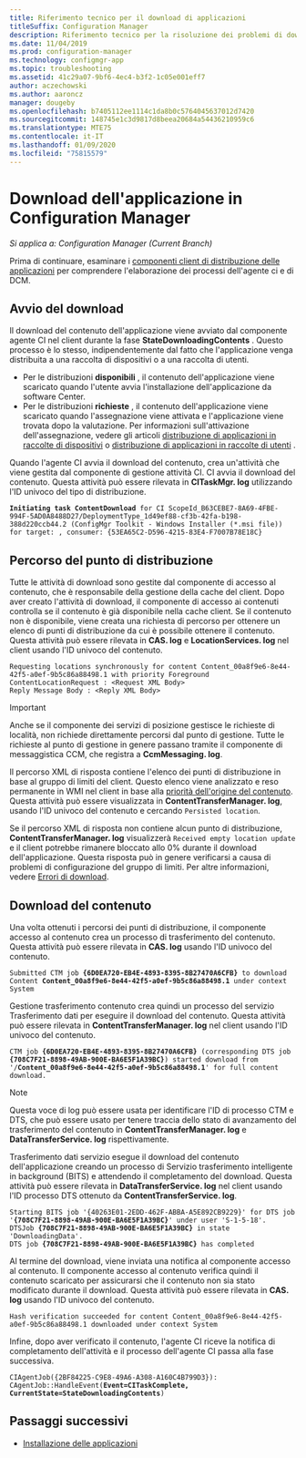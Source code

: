 ```yaml
---
title: Riferimento tecnico per il download di applicazioni
titleSuffix: Configuration Manager
description: Riferimento tecnico per la risoluzione dei problemi di download dell'applicazione per Configuration Manager.
ms.date: 11/04/2019
ms.prod: configuration-manager
ms.technology: configmgr-app
ms.topic: troubleshooting
ms.assetid: 41c29a07-9bf6-4ec4-b3f2-1c05e001eff7
author: aczechowski
ms.author: aaroncz
manager: dougeby
ms.openlocfilehash: b7405112ee1114c1da8b0c5764045637012d7420
ms.sourcegitcommit: 148745e1c3d9817d8beea20684a54436210959c6
ms.translationtype: MTE75
ms.contentlocale: it-IT
ms.lasthandoff: 01/09/2020
ms.locfileid: "75815579"
---
```

# <a name="application-download-in-configuration-manager"></a>Download dell'applicazione in Configuration Manager

*Si applica a: Configuration Manager (Current Branch)*

Prima di continuare, esaminare i [componenti client di distribuzione delle applicazioni](/sccm/apps/understand/client-components-technical-reference) per comprendere l'elaborazione dei processi dell'agente ci e di DCM.

## <a name="download-initiation"></a>Avvio del download

Il download del contenuto dell'applicazione viene avviato dal componente agente CI nel client durante la fase **StateDownloadingContents** . Questo processo è lo stesso, indipendentemente dal fatto che l'applicazione venga distribuita a una raccolta di dispositivi o a una raccolta di utenti.

- Per le distribuzioni **disponibili** , il contenuto dell'applicazione viene scaricato quando l'utente avvia l'installazione dell'applicazione da software Center.
- Per le distribuzioni **richieste** , il contenuto dell'applicazione viene scaricato quando l'assegnazione viene attivata e l'applicazione viene trovata dopo la valutazione. Per informazioni sull'attivazione dell'assegnazione, vedere gli articoli [distribuzione di applicazioni in raccolte di dispositivi](/sccm/apps/understand/device-deployment-technical-reference) o [distribuzione di applicazioni in raccolte di utenti](/sccm/apps/understand/user-deployment-technical-reference) .

Quando l'agente CI avvia il download del contenuto, crea un'attività che viene gestita dal componente di gestione attività CI. CI avvia il download del contenuto. Questa attività può essere rilevata in **CITaskMgr. log** utilizzando l'ID univoco del tipo di distribuzione.

<pre><code class="lang-text"><b>Initiating task ContentDownload</b> for CI ScopeId_B63CEBE7-8A69-4FBE-994F-5AD0A8488D27/DeploymentType_1d49ef88-cf3b-42fa-b198-388d220ccb44.2 (ConfigMgr Toolkit - Windows Installer (*.msi file)) for target: , consumer: {53EA65C2-D596-4215-83E4-F7007B78E18C}
</code></pre>

## <a name="distribution-point-location"></a>Percorso del punto di distribuzione

Tutte le attività di download sono gestite dal componente di accesso al contenuto, che è responsabile della gestione della cache del client. Dopo aver creato l'attività di download, il componente di accesso ai contenuti controlla se il contenuto è già disponibile nella cache client. Se il contenuto non è disponibile, viene creata una richiesta di percorso per ottenere un elenco di punti di distribuzione da cui è possibile ottenere il contenuto. Questa attività può essere rilevata in **CAS. log** e **LocationServices. log** nel client usando l'ID univoco del contenuto.

```text
Requesting locations synchronously for content Content_00a8f9e6-8e44-42f5-a0ef-9b5c86a88498.1 with priority Foreground
ContentLocationRequest : <Request XML Body>
Reply Message Body : <Reply XML Body>
```

> [!IMPORTANT]
> Anche se il componente dei servizi di posizione gestisce le richieste di località, non richiede direttamente percorsi dal punto di gestione. Tutte le richieste al punto di gestione in genere passano tramite il componente di messaggistica CCM, che registra a **CcmMessaging. log**.

Il percorso XML di risposta contiene l'elenco dei punti di distribuzione in base al gruppo di limiti del client. Questo elenco viene analizzato e reso permanente in WMI nel client in base alla [priorità dell'origine del contenuto](/sccm/core/plan-design/hierarchy/fundamental-concepts-for-content-management#content-source-priority). Questa attività può essere visualizzata in **ContentTransferManager. log**, usando l'ID univoco del contenuto e cercando `Persisted location`. 

Se il percorso XML di risposta non contiene alcun punto di distribuzione, **ContentTransferManager. log** visualizzerà `Received empty location update` e il client potrebbe rimanere bloccato allo 0% durante il download dell'applicazione. Questa risposta può in genere verificarsi a causa di problemi di configurazione del gruppo di limiti. Per altre informazioni, vedere [Errori di download](/sccm/apps/deploy-use/troubleshoot-application-deployment#download-failures).

## <a name="content-download"></a>Download del contenuto

Una volta ottenuti i percorsi dei punti di distribuzione, il componente accesso al contenuto crea un processo di trasferimento del contenuto. Questa attività può essere rilevata in **CAS. log** usando l'ID univoco del contenuto.

<pre><code class="lang-text">Submitted CTM job <b>{6D0EA720-EB4E-4893-8395-8B27470A6CFB}</b> to download Content <b>Content_00a8f9e6-8e44-42f5-a0ef-9b5c86a88498.1</b> under context System
</code></pre>

Gestione trasferimento contenuto crea quindi un processo del servizio Trasferimento dati per eseguire il download del contenuto. Questa attività può essere rilevata in **ContentTransferManager. log** nel client usando l'ID univoco del contenuto.

<pre><code class="lang-text">CTM job <b>{6D0EA720-EB4E-4893-8395-8B27470A6CFB}</b> (corresponding DTS job <b>{708C7F21-8898-49AB-900E-BA6E5F1A39BC}</b>) started download from '<Distribution Point URL>/<b>Content_00a8f9e6-8e44-42f5-a0ef-9b5c86a88498.1</b>' for full content download.
</code></pre>

> [!NOTE]
> Questa voce di log può essere usata per identificare l'ID di processo CTM e DTS, che può essere usato per tenere traccia dello stato di avanzamento del trasferimento del contenuto in **ContentTransferManager. log** e **DataTransferService. log** rispettivamente.

Trasferimento dati servizio esegue il download del contenuto dell'applicazione creando un processo di Servizio trasferimento intelligente in background (BITS) e attendendo il completamento del download. Questa attività può essere rilevata in **DataTransferService. log** nel client usando l'ID processo DTS ottenuto da **ContentTransferService. log**.

<pre><code class="lang-text">Starting BITS job '{40263E01-2EDD-462F-ABBA-A5E892CB9229}' for DTS job '<b>{708C7F21-8898-49AB-900E-BA6E5F1A39BC}</b>' under user 'S-1-5-18'.
DTSJob <b>{708C7F21-8898-49AB-900E-BA6E5F1A39BC}</b> in state 'DownloadingData'.
DTS job <b>{708C7F21-8898-49AB-900E-BA6E5F1A39BC}</b> has completed
</code></pre>

Al termine del download, viene inviata una notifica al componente accesso al contenuto. Il componente accesso al contenuto verifica quindi il contenuto scaricato per assicurarsi che il contenuto non sia stato modificato durante il download. Questa attività può essere rilevata in **CAS. log** usando l'ID univoco del contenuto.

```text
Hash verification succeeded for content Content_00a8f9e6-8e44-42f5-a0ef-9b5c86a88498.1 downloaded under context System
```

Infine, dopo aver verificato il contenuto, l'agente CI riceve la notifica di completamento dell'attività e il processo dell'agente CI passa alla fase successiva.

<pre><code class="lang-text">CIAgentJob({2BF84225-C9E8-49A6-A308-A160C4B799D3}): CAgentJob::HandleEvent(<b>Event=CITaskComplete, CurrentState=StateDownloadingContents</b>)
</code></pre>

## <a name="next-steps"></a>Passaggi successivi

- [Installazione delle applicazioni](/sccm/apps/understand/deployment-install-technical-reference)

